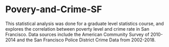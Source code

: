 # Povery-and-Crime-SF
This statistical analysis was done for a graduate level statistics course, and explores the correlation between poverty level and crime rate in San Francisco. Data sources include the American Community Survey of 2010-2014 and the San Francisco Police District Crime Data from 2002-2018.
